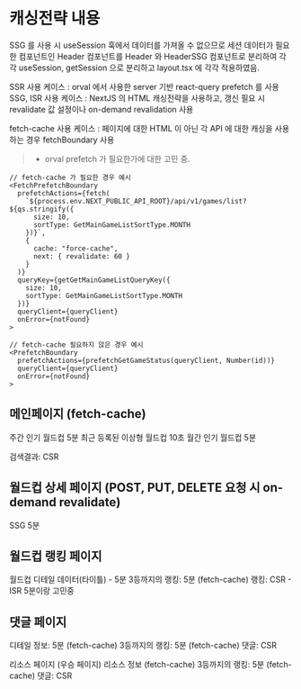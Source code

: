 # 캐싱전략 내용

SSG 를 사용 시 useSession 훅에서 데이터를 가져올 수 없으므로 세션 데이터가 필요한 컴포넌트인 Header 컴포넌트를
Header 와 HeaderSSG 컴포넌트로 분리하여 각각 useSession, getSession 으로 분리하고 layout.tsx 에 각각 적용하였음.

SSR 사용 케이스 : orval 에서 사용한 server 기반 react-query prefetch 를 사용<br />
SSG, ISR 사용 케이스 : NextJS 의 HTML 캐싱전략을 사용하고, 갱신 필요 시 revalidate 값 설정이나 on-demand revalidation 사용

fetch-cache 사용 케이스 : 페이지에 대한 HTML 이 아닌 각 API 에 대한 캐싱을 사용하는 경우 fetchBoundary 사용

> - orval prefetch 가 필요한가에 대한 고민 중.

```TS
// fetch-cache 가 필요한 경우 예시
<FetchPrefetchBoundary
  prefetchActions={fetch(
    `${process.env.NEXT_PUBLIC_API_ROOT}/api/v1/games/list?${qs.stringify({
      size: 10,
      sortType: GetMainGameListSortType.MONTH
    })}`,
    {
      cache: "force-cache",
      next: { revalidate: 60 }
    }
  )}
  queryKey={getGetMainGameListQueryKey({
    size: 10,
    sortType: GetMainGameListSortType.MONTH
  })}
  queryClient={queryClient}
  onError={notFound}
>
```

```TS
// fetch-cache 필요하지 않은 경우 예시
<PrefetchBoundary
  prefetchActions={prefetchGetGameStatus(queryClient, Number(id))}
  queryClient={queryClient}
  onError={notFound}
>
```

## 메인페이지 (fetch-cache)

주간 인기 월드컵 5분
최근 등록된 이상형 월드컵 10초
월간 인기 월드컵 5분

검색결과: CSR

## 월드컵 상세 페이지 (POST, PUT, DELETE 요청 시 on-demand revalidate)

SSG 5분

## 월드컵 랭킹 페이지

월드컵 디테일 데이터(타이틀) - 5분
3등까지의 랭킹: 5분 (fetch-cache)
랭킹: CSR - ISR 5분이랑 고민중

## 댓글 페이지

디테일 정보: 5분 (fetch-cache)
3등까지의 랭킹: 5분 (fetch-cache)
댓글: CSR

리소스 페이지 (우승 페이지)
리소스 정보 (fetch-cache)
3등까지의 랭킹: 5분 (fetch-cache)
댓글: CSR
